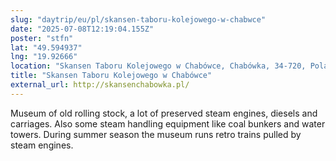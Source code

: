 ```yaml
---
slug: "daytrip/eu/pl/skansen-taboru-kolejowego-w-chabwce"
date: "2025-07-08T12:19:04.155Z"
poster: "stfn"
lat: "49.594937"
lng: "19.92666"
location: "Skansen Taboru Kolejowego w Chabówce, Chabówka, 34-720, Poland"
title: "Skansen Taboru Kolejowego w Chabówce"
external_url: http://skansenchabowka.pl/
---
```

Museum of old rolling stock, a lot of preserved steam engines, diesels and carriages. Also some steam handling equipment like coal bunkers and water towers. During summer season the museum runs retro trains pulled by steam engines.